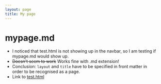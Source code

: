 ```yaml
---
layout: page
title: My page
---
```


# mypage.md
- I noticed that test.html is not showing up in the navbar, so I am testing if mypage.md would show up.
- ~~Doesn't seem to work~~ Works fine with .md extension!
- Conclusion: `layout` and `title` have to be specified in front matter in order to be recognised as a page.
- Link to [test.html](test.html)
